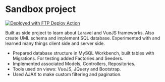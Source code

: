 # Sandbox project
[<img alt="Deployed with FTP Deploy Action" src="https://img.shields.io/badge/Deployed With-FTP DEPLOY ACTION-%3CCOLOR%3E?style=for-the-badge&color=0077b6">](https://github.com/SamKirkland/FTP-Deploy-Action)

Built as side project to learn about Laravel and VueJS frameworks. Also create UML schema and implement SQL database.
Experimented with and learned many things client side and server side.

- Prepared database structure in MySQL Workbench, built tables with Migrations. For testing added Factories and Seeders.
- Implemented associated Models, Controllers, Repositories.
- Tools used on views: VueJS, JQuery and Bootstrap.
- Used AJAX to make custom filtering and pagination.

